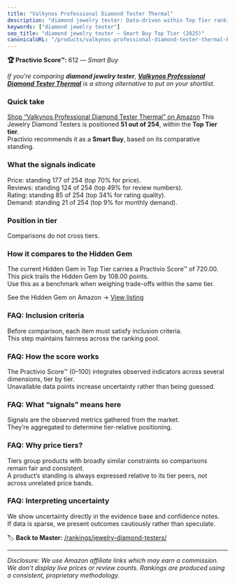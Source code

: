 ```yaml
---
title: "Valkynos Professional Diamond Tester Thermal"
description: "diamond jewelry tester: Data-driven within Top Tier ranking using the Practivio Score™. Positioned by quality, value, demand, findability, momentum."
keywords: ["diamond jewelry tester"]
seo_title: "diamond jewelry tester — Smart Buy Top Tier (2025)"
canonicalURL: "/products/valkynos-professional-diamond-tester-thermal-B0F9PM2YGV/"
---
```


**🏆 Practivio Score™:** 612 — _Smart Buy_


*If you're comparing **diamond jewelry tester**, **[Valkynos Professional Diamond Tester Thermal](https://www.amazon.com/dp/B0F9PM2YGV?tag=practivio-20)** is a strong alternative to put on your shortlist.*
### Quick take
[Shop “Valkynos Professional Diamond Tester Thermal” on Amazon](https://www.amazon.com/dp/B0F9PM2YGV?tag=practivio-20)
This Jewelry Diamond Testers is positioned **51 out of 254**, within the **Top Tier tier**.  
Practivio recommends it as a **Smart Buy**, based on its comparative standing.

### What the signals indicate
Price: standing 177 of 254 (top 70% for price).  
Reviews: standing 124 of 254 (top 49% for review numbers).  
Rating: standing 85 of 254 (top 34% for rating quality).  
Demand: standing 21 of 254 (top 9% for monthly demand).

### Position in tier
Comparisons do not cross tiers.

### How it compares to the Hidden Gem
The current Hidden Gem in Top Tier carries a Practivio Score™ of 720.00.  
This pick trails the Hidden Gem by 108.00 points.  
Use this as a benchmark when weighing trade-offs within the same tier.  

See the Hidden Gem on Amazon → [View listing](https://www.amazon.com/dp/B004QYR8U6?tag=practivio-20)

### FAQ: Inclusion criteria
Before comparison, each item must satisfy inclusion criteria.  
This step maintains fairness across the ranking pool.

### FAQ: How the score works
The Practivio Score™ (0–100) integrates observed indicators across several dimensions, tier by tier.  
Unavailable data points increase uncertainty rather than being guessed.

### FAQ: What “signals” means here
Signals are the observed metrics gathered from the market.  
They’re aggregated to determine tier-relative positioning.

### FAQ: Why price tiers?
Tiers group products with broadly similar constraints so comparisons remain fair and consistent.  
A product’s standing is always expressed relative to its tier peers, not across unrelated price bands.

### FAQ: Interpreting uncertainty
We show uncertainty directly in the evidence base and confidence notes.  
If data is sparse, we present outcomes cautiously rather than speculate.


🏷️ **Back to Master:** [/rankings/jewelry-diamond-testers/](/rankings/jewelry-diamond-testers/)

---
_Disclosure: We use Amazon affiliate links which may earn a commission. We don’t display live prices or review counts. Rankings are produced using a consistent, proprietary methodology._
